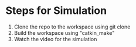 # Steps for Simulation

1. Clone the repo to the workspace using git clone
2. Build the workspace using "catkin_make"
3. Watch the video for the simulation
